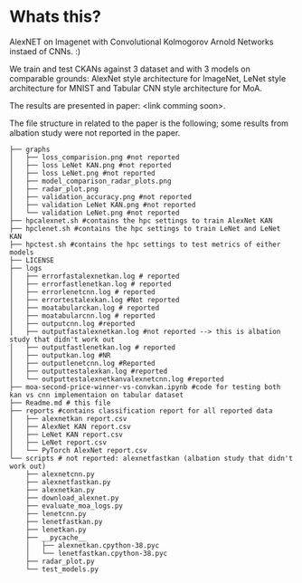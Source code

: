 # Whats this?
AlexNET on Imagenet with Convolutional Kolmogorov Arnold Networks instaed of CNNs. :)

We train and test CKANs against 3 dataset and with 3 models on comparable grounds: AlexNet style architecture for ImageNet, LeNet style architecture for MNIST and Tabular CNN style architecture for MoA.

The results are presented in paper: \<link comming soon\>.

The file structure in related to the paper is the following; some results from albation study were not reported in the paper.

```
├── graphs
│   ├── loss_comparision.png #not reported
│   ├── loss LeNet KAN.png #not reported
│   ├── loss LeNet.png #not reported
│   ├── model_comparison_radar_plots.png
│   ├── radar_plot.png
│   ├── validation_accuracy.png #not reported
│   ├── validation LeNet KAN.png #not reported
│   └── validation LeNet.png #not reported
├── hpcalexnet.sh #contains the hpc settings to train AlexNet KAN
├── hpclenet.sh #contains the hpc settings to train LeNet and LeNet KAN
├── hpctest.sh #contains the hpc settings to test metrics of either models
├── LICENSE
├── logs
│   ├── errorfastalexnetkan.log # reported
│   ├── errorfastlenetkan.log # reported
│   ├── errorlenetcnn.log # reported
│   ├── errortestalexkan.log #Not reported
│   ├── moatabularckan.log # reported
│   ├── moatabularcnn.log # reported
│   ├── outputcnn.log #reported
│   ├── outputfastalexnetkan.log #not reported --> this is albation study that didn't work out
│   ├── outputfastlenetkan.log # reported
│   ├── outputkan.log #NR
│   ├── outputlenetcnn.log #Reported
│   ├── outputtestalexkan.log #reported 
│   └── outputtestalexnetkanvalexnetcnn.log #reported
├── moa-second-price-winner-vs-convkan.ipynb #code for testing both kan vs cnn implementaion on tabular dataset
├── Readme.md # this file
├── reports #contains classification report for all reported data
│   ├── alexnetkan report.csv
│   ├── AlexNet KAN report.csv
│   ├── LeNet KAN report.csv
│   ├── LeNet report.csv
│   └── PyTorch AlexNet report.csv
└── scripts # not reported: alexnetfastkan (albation study that didn't work out)
    ├── alexnetcnn.py
    ├── alexnetfastkan.py
    ├── alexnetkan.py
    ├── download_alexnet.py
    ├── evaluate_moa_logs.py
    ├── lenetcnn.py
    ├── lenetfastkan.py
    ├── lenetkan.py
    ├── __pycache__
    │   ├── alexnetkan.cpython-38.pyc
    │   └── lenetfastkan.cpython-38.pyc
    ├── radar_plot.py
    └── test_models.py
```
